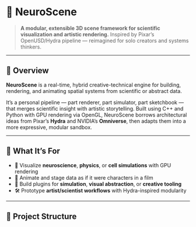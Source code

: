 # 🧠 NeuroScene

> **A modular, extensible 3D scene framework for scientific visualization and artistic rendering.**
> Inspired by Pixar’s OpenUSD/Hydra pipeline — reimagined for solo creators and systems thinkers.

---

## 🚀 Overview

**NeuroScene** is a real-time, hybrid creative-technical engine for building, rendering, and animating spatial systems from scientific or abstract data.

It’s a personal pipeline — part renderer, part simulator, part sketchbook — that merges scientific insight with artistic storytelling. Built using C++ and Python with GPU rendering via OpenGL, NeuroScene borrows architectural ideas from Pixar’s **Hydra** and NVIDIA’s **Omniverse**, then adapts them into a more expressive, modular sandbox.

---

## 🎯 What It’s For

- 🎨 Visualize **neuroscience**, **physics**, or **cell simulations** with GPU rendering
- 🎥 Animate and stage data as if it were characters in a film
- 🧪 Build plugins for **simulation**, **visual abstraction**, or **creative tooling**
- 🛠️ Prototype **artist/scientist workflows** with Hydra-inspired modularity

---

## 📁 Project Structure


